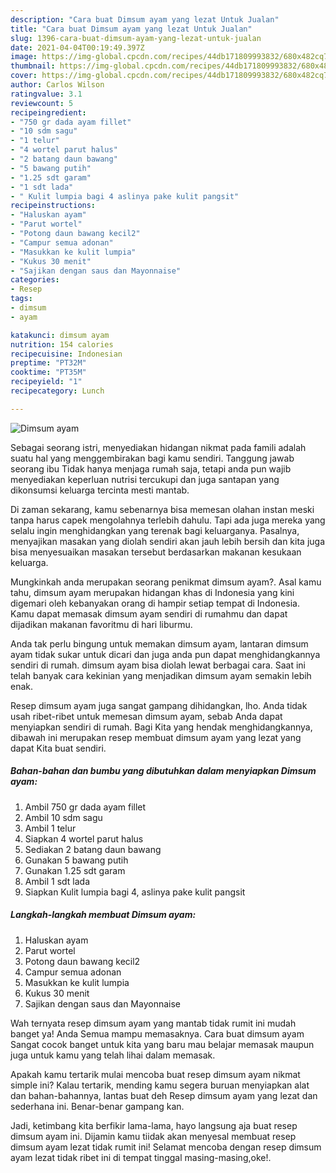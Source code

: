 ```yaml
---
description: "Cara buat Dimsum ayam yang lezat Untuk Jualan"
title: "Cara buat Dimsum ayam yang lezat Untuk Jualan"
slug: 1396-cara-buat-dimsum-ayam-yang-lezat-untuk-jualan
date: 2021-04-04T00:19:49.397Z
image: https://img-global.cpcdn.com/recipes/44db171809993832/680x482cq70/dimsum-ayam-foto-resep-utama.jpg
thumbnail: https://img-global.cpcdn.com/recipes/44db171809993832/680x482cq70/dimsum-ayam-foto-resep-utama.jpg
cover: https://img-global.cpcdn.com/recipes/44db171809993832/680x482cq70/dimsum-ayam-foto-resep-utama.jpg
author: Carlos Wilson
ratingvalue: 3.1
reviewcount: 5
recipeingredient:
- "750 gr dada ayam fillet"
- "10 sdm sagu"
- "1 telur"
- "4 wortel parut halus"
- "2 batang daun bawang"
- "5 bawang putih"
- "1.25 sdt garam"
- "1 sdt lada"
- " Kulit lumpia bagi 4 aslinya pake kulit pangsit"
recipeinstructions:
- "Haluskan ayam"
- "Parut wortel"
- "Potong daun bawang kecil2"
- "Campur semua adonan"
- "Masukkan ke kulit lumpia"
- "Kukus 30 menit"
- "Sajikan dengan saus dan Mayonnaise"
categories:
- Resep
tags:
- dimsum
- ayam

katakunci: dimsum ayam 
nutrition: 154 calories
recipecuisine: Indonesian
preptime: "PT32M"
cooktime: "PT35M"
recipeyield: "1"
recipecategory: Lunch

---
```



![Dimsum ayam](https://img-global.cpcdn.com/recipes/44db171809993832/680x482cq70/dimsum-ayam-foto-resep-utama.jpg)

Sebagai seorang istri, menyediakan hidangan nikmat pada famili adalah suatu hal yang menggembirakan bagi kamu sendiri. Tanggung jawab seorang ibu Tidak hanya menjaga rumah saja, tetapi anda pun wajib menyediakan keperluan nutrisi tercukupi dan juga santapan yang dikonsumsi keluarga tercinta mesti mantab.

Di zaman  sekarang, kamu sebenarnya bisa memesan olahan instan meski tanpa harus capek mengolahnya terlebih dahulu. Tapi ada juga mereka yang selalu ingin menghidangkan yang terenak bagi keluarganya. Pasalnya, menyajikan masakan yang diolah sendiri akan jauh lebih bersih dan kita juga bisa menyesuaikan masakan tersebut berdasarkan makanan kesukaan keluarga. 



Mungkinkah anda merupakan seorang penikmat dimsum ayam?. Asal kamu tahu, dimsum ayam merupakan hidangan khas di Indonesia yang kini digemari oleh kebanyakan orang di hampir setiap tempat di Indonesia. Kamu dapat memasak dimsum ayam sendiri di rumahmu dan dapat dijadikan makanan favoritmu di hari liburmu.

Anda tak perlu bingung untuk memakan dimsum ayam, lantaran dimsum ayam tidak sukar untuk dicari dan juga anda pun dapat menghidangkannya sendiri di rumah. dimsum ayam bisa diolah lewat berbagai cara. Saat ini telah banyak cara kekinian yang menjadikan dimsum ayam semakin lebih enak.

Resep dimsum ayam juga sangat gampang dihidangkan, lho. Anda tidak usah ribet-ribet untuk memesan dimsum ayam, sebab Anda dapat menyiapkan sendiri di rumah. Bagi Kita yang hendak menghidangkannya, dibawah ini merupakan resep membuat dimsum ayam yang lezat yang dapat Kita buat sendiri.

<!--inarticleads1-->

##### Bahan-bahan dan bumbu yang dibutuhkan dalam menyiapkan Dimsum ayam:

1. Ambil 750 gr dada ayam fillet
1. Ambil 10 sdm sagu
1. Ambil 1 telur
1. Siapkan 4 wortel parut halus
1. Sediakan 2 batang daun bawang
1. Gunakan 5 bawang putih
1. Gunakan 1.25 sdt garam
1. Ambil 1 sdt lada
1. Siapkan  Kulit lumpia bagi 4, aslinya pake kulit pangsit




<!--inarticleads2-->

##### Langkah-langkah membuat Dimsum ayam:

1. Haluskan ayam
1. Parut wortel
1. Potong daun bawang kecil2
1. Campur semua adonan
1. Masukkan ke kulit lumpia
1. Kukus 30 menit
1. Sajikan dengan saus dan Mayonnaise




Wah ternyata resep dimsum ayam yang mantab tidak rumit ini mudah banget ya! Anda Semua mampu memasaknya. Cara buat dimsum ayam Sangat cocok banget untuk kita yang baru mau belajar memasak maupun juga untuk kamu yang telah lihai dalam memasak.

Apakah kamu tertarik mulai mencoba buat resep dimsum ayam nikmat simple ini? Kalau tertarik, mending kamu segera buruan menyiapkan alat dan bahan-bahannya, lantas buat deh Resep dimsum ayam yang lezat dan sederhana ini. Benar-benar gampang kan. 

Jadi, ketimbang kita berfikir lama-lama, hayo langsung aja buat resep dimsum ayam ini. Dijamin kamu tiidak akan menyesal membuat resep dimsum ayam lezat tidak rumit ini! Selamat mencoba dengan resep dimsum ayam lezat tidak ribet ini di tempat tinggal masing-masing,oke!.

